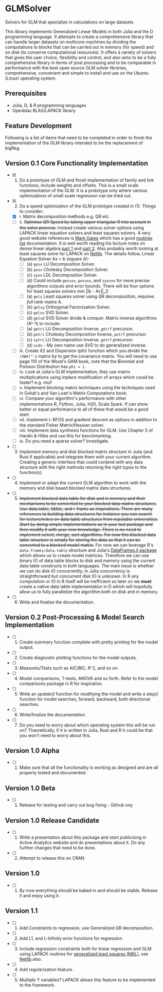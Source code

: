 # GLMSolver

Solvers for GLM that specialize in calculations on large datasets

This library implements Generalized Linear Models in both Julia and the D programming language. It attempts to create a comprehensive library that can handle larger datasets on multicore machines by dividing the computations to blocks that can be carried out in memory (for speed) and on disk (to conserve computational resources). It offers a variety of solvers that gives the user choice, flexibility and control, and also aims to be a fully comprehensive library in terms of post processing and to be comparable in performance with the best open source GLM solver libraries, comprehensive, convenient and simple to install and use on the Ubuntu (Linux) operating system.

## Prerequisites

* Julia, D, & R programming languages
* Openblas BLAS/LAPACK library

## Feature Development

Following is a list of items that need to be completed in order to finish the implementation of the GLM library intended
to be the replacement of bigReg.

Version 0.1 Core Functionality Implementation
---------------------------------------------------------------------------------------------------------------------
- [x] 1. Do a prototype of GLM and finish implementation of family and link functions, include weights and offsets. This
is a small scale implementation of the GLM. It is a prototype only where various optimizations of small scale regression
can be tried out.
- [x] 2. Do a speed optimization of the GLM prototype created in (1). Things to consider:
  - [x] i.  Matrix decomposition methods e.g. QR etc.
  - [ ] ii. ~~Optimise QR Speed by taking upper triangular R into account in the solve process.~~ Instead create various solver options using LAPACK linear equation solvers and least squares solvers. A very good website references is [Mark Gates](http://www.icl.utk.edu/~mgates3/) which has a good [routines list](http://www.icl.utk.edu/~mgates3/docs/lapack.html) documentation. It is well worth reading his lecture notes on dense linear algebra [part 1](http://www.icl.utk.edu/~mgates3/files/lect09-dla-2019.pdf) and [part 2](http://www.icl.utk.edu/~mgates3/files/lect10-dla-part2-2019.pdf). Also probably worth looking at least squares solve for LAPACK on [Netlib](https://www.netlib.org/lapack/lug/node27.html). The details follow, Linear Equation Solver Ax = b (square A):
    - [ ] (a) `gesv` LU Decomposition Solver.
    - [ ] (b) `posv` Cholesky Decomposition Solver.
    - [ ] (c) `sysv` LDL Decomposition Solver.
    - [ ] (d) Could include `gesvxx`, `posvxx`, and `sysvxx` for more precise algorithms outputs and error bounds.
  There will be four options for least squares solvers min ||b - Av||_2:
    - [ ] (a) `gels` Least squares solver using QR decomposition, requires *full rank* matrix A.
    - [ ] (b) `gelsy` Orthogonal Factorization Solver.
    - [ ] (c) `gelss` SVD Solver.
    - [ ] (d) `gelsd` SVD Solver divide & conquer.
  Matrix inverse algorithms (A^-1) to include:
    - [ ] (a) `getri` LU Decomposition Inverse, `getrf` precursor.
    - [ ] (b) `potri` Cholesky Decomposition Inverse, `potrf` precursor.
    - [ ] (c) `sytri` LU Decomposition Inverse, `getrf` precursor.
    - [ ] (d) `svds` - My own name use SVD to do generalized inverse.
  - [ ] iii. Create X2 and Dispersion (phi) function which you divide the 
             `(XWX)^-1` matrix by to get the covariance matrix. You will need to use page 110 of the Wood's GAM book, note that the Binomial and Poisson Distribution has `phi = 1`.
  - [ ] iv. Look at Julia's GLM implementation, they use matrix multiplications using inplace modification of arrays which could be faster? e.g. *mul!*
  - [ ] v. Implement blocking matrix techniques using the techniques used in Golub's and Van Loan's Matrix Computations book.
  - [ ] vi. Compare your algorithm's performance with other implementations R, Python, Julia, H20, Scala Spark. If can show better or equal performance to all of these that would be a good start.
  - [ ] vii. Implement L-BFGS and gradient descent as options in addition to the standard Fisher Matrix/Hessian solver.
  - [ ] viii.  Implement data synthesis functions for GLM. Use Chapter 5 of Hardin & Hilbe and use this for benchmarking.
  - [ ] ix. Do you need a sparse solver? Investigate.
- [ ] 3. Implement memory and disk blocked matrix structure in Julia (and
         Rust if applicable) and integrate them 
         with your current algorithm. Creating a generic interface that could contend with any data structure with
         the right methods returning the right types to the function(s).
- [ ] 4. Implement or adapt the current GLM algorithm to work with the memory and disk based blocked matrix data 
         structures.
- [ ] 5. ~~Implement blocked data table for disk and in memory and their 
         mechanisms to be converted to your blocked data matrix structures. Use data.table, tibble, and r-frame as inspirations. There are many references to building data structures for instance you can search for lecture/notes on data table structures from reputable universities. Start by doing simple implementations as in your last package and then modify it with your new knowledge. There is no need to implement select, merge, sort algorithms. For now this blocked data table structure is simply for storing the data so that it can be converted to a blocked model matrix.~~ For now we can leverage R's `data.frames/data.table` structure and Julia's [DataFrames.jl package](http://juliadata.github.io/DataFrames.jl/v0.9/man/formulas/) which allows us to create model matrices. Therefore we can use binary IO of data table blocks to disk and memory using the current data table constructs in both languages. The main issue is whether we can do disk IO concurrently; in Julia concurrency is straightforward but concurrent disk IO is unknown. In R any computation or IO in R itself will be inefficient so later on we **must** create a native data table implementation in D which will hopefully allow us to fully parallelize the algorithm both on disk and in memory.
- [ ] 6. Write and finalise the documentation.

Version 0.2 Post-Processing & Model Search Implementation
---------------------------------------------------------------------------------------------------------------------

- [ ] 1. Create summary function complete with pretty printing for the model output.
- [ ] 2. Create diagnostic plotting functions for the model outputs.
- [ ] 3. Measures/Tests such as AIC/BIC, R^2, and so on.
- [ ] 4. Model comparisons, T-tests, ANOVA and so forth. Refer to the model comparisons package in 
         R for inspiration.
- [ ] 5. Write an *update()* function for modifying the model and write a *step()* function for model
      searches, forward, backward, both directional searches.
- [ ] 6. Write/finalize the documentation.
- [ ] 7. Do you need to worry about which operating system this will be run on? Theoretically, if it is written
         in Julia, Rust and R it could be that you won't need to worry about this.

Version 1.0 Alpha
----------------------------------------------------------------------------------------------------------------------
- [ ] 1. Make sure that all the functionality is working as designed and are all properly tested and documented.

Version 1.0 Beta
----------------------------------------------------------------------------------------------------------------------
- [ ] 1. Release for testing and carry out bug fixing - Github ony

Version 1.0 Release Candidate
----------------------------------------------------------------------------------------------------------------------
- [ ] 1. Write a presentation about this package and start publicising in Active Analytics website and do presentations
   about it. Do any further changes that need to be done.
- [ ] 2. Attempt to release this on CRAN

Version 1.0
----------------------------------------------------------------------------------------------------------------------
- [ ] 1. By now everything should be baked in and should be stable. Release it and enjoy using it.

Version 1.1
----------------------------------------------------------------------------------------------------------------------
- [ ] 1. Add Constraints to regression, use Generalized QR decomposition.
- [ ] 2. Add L1, and L-Infinity error functions for regression.
- [ ] 3. Include regression constraints both for linear regression and GLM using LAPACK routines for [generalized least squares (MKL)](https://software.intel.com/en-us/mkl-developer-reference-fortran-generalized-linear-least-squares-lls-problems-lapack-driver-routines), see [Netlib](https://www.netlib.org/lapack/lug/node28.html) also.
- [ ] 4. Add regularization feature.
- [ ] 5. Multiple Y variables? LAPACK allows this feature to be implemented to the framework.
